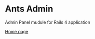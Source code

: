 # Ants Admin

Admin Panel mudule for Rails 4 application

[Home page](https://antsadmin.wordpress.com)